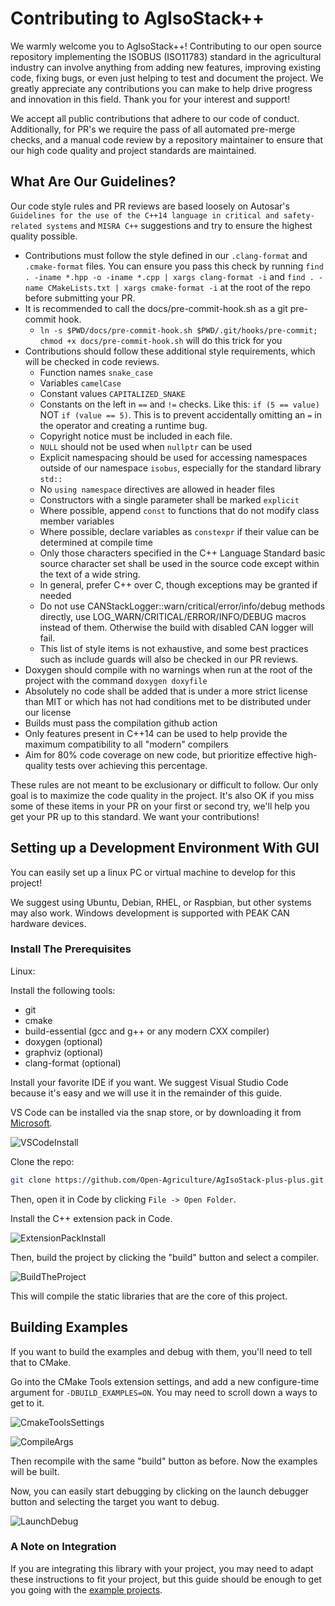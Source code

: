 # Contributing to AgIsoStack++

We warmly welcome you to AgIsoStack++! Contributing to our open source repository implementing the ISOBUS (ISO11783) standard in the agricultural industry can involve anything from adding new features, improving existing code, fixing bugs, or even just helping to test and document the project. We greatly appreciate any contributions you can make to help drive progress and innovation in this field. Thank you for your interest and support!

We accept all public contributions that adhere to our code of conduct. Additionally, for PR's we require the pass of all automated pre-merge checks, and a manual code review by a repository maintainer to ensure that our high code quality and project standards are maintained.

## What Are Our Guidelines?

Our code style rules and PR reviews are based loosely on Autosar's `Guidelines for the use of the C++14 language in critical and safety-related systems` and `MISRA C++` suggestions and try to ensure the highest quality possible.

* Contributions must follow the style defined in our `.clang-format` and `.cmake-format` files. You can ensure you pass this check by running `find . -iname *.hpp -o -iname *.cpp | xargs clang-format -i` and `find . -name CMakeLists.txt | xargs cmake-format -i` at the root of the repo before submitting your PR.
* It is recommended to call the docs/pre-commit-hook.sh as a git pre-commit hook.
  * ```ln -s $PWD/docs/pre-commit-hook.sh $PWD/.git/hooks/pre-commit; chmod +x docs/pre-commit-hook.sh``` will do this trick for you
* Contributions should follow these additional style requirements, which will be checked in code reviews.
  * Function names `snake_case`
  * Variables `camelCase`
  * Constant values `CAPITALIZED_SNAKE`
  * Constants on the left in `==` and `!=` checks. Like this: `if (5 == value)` NOT `if (value == 5)`. This is to prevent accidentally omitting an `=` in the operator and creating a runtime bug.
  * Copyright notice must be included in each file.
  * `NULL` should not be used when `nullptr` can be used
  * Explicit namespacing should be used for accessing namespaces outside of our namespace `isobus`, especially for the standard library `std::`
  * No `using namespace` directives are allowed in header files
  * Constructors with a single parameter shall be marked `explicit`
  * Where possible, append `const` to functions that do not modify class member variables
  * Where possible, declare variables as `constexpr` if their value can be determined at compile time
  * Only those characters specified in the C++ Language Standard basic source character set shall be used in the source code except within the text of a wide string.
  * In general, prefer C++ over C, though exceptions may be granted if needed
  * Do not use CANStackLogger::warn/critical/error/info/debug methods directly, use LOG_WARN/CRITICAL/ERROR/INFO/DEBUG macros instead of them. Otherwise the build with disabled CAN logger will fail.
  * This list of style items is not exhaustive, and some best practices such as include guards will also be checked in our PR reviews.
* Doxygen should compile with no warnings when run at the root of the project with the command `doxygen doxyfile`
* Absolutely no code shall be added that is under a more strict license than MIT or which has not had conditions met to be distributed under our license
* Builds must pass the compilation github action
* Only features present in C++14 can be used to help provide the maximum compatibility to all "modern" compilers
* Aim for 80% code coverage on new code, but prioritize effective high-quality tests over achieving this percentage.

These rules are not meant to be exclusionary or difficult to follow. Our only goal is to maximize the code quality in the project. It's also OK if you miss some of these items in your PR on your first or second try, we'll help you get your PR up to this standard. We want your contributions!

## Setting up a Development Environment With GUI

You can easily set up a linux PC or virtual machine to develop for this project!

We suggest using Ubuntu, Debian, RHEL, or Raspbian, but other systems may also work. Windows development is supported with PEAK CAN hardware devices.

### Install The Prerequisites

Linux:

Install the following tools:

* git
* cmake
* build-essential (gcc and g++ or any modern CXX compiler)
* doxygen (optional)
* graphviz (optional)
* clang-format (optional)

Install your favorite IDE if you want. We suggest Visual Studio Code because it's easy and we will use it in the remainder of this guide.

VS Code can be installed via the snap store, or by downloading it from [Microsoft](https://code.visualstudio.com/Download).

![VSCodeInstall](docs/images/vscodeInstall.png)

Clone the repo:

```bash
git clone https://github.com/Open-Agriculture/AgIsoStack-plus-plus.git
```

Then, open it in Code by clicking `File -> Open Folder`.

Install the C++ extension pack in Code.

![ExtensionPackInstall](docs/images/cppExtensionPack.png)

Then, build the project by clicking the "build" button and select a compiler.

![BuildTheProject](docs/images/buildingProjectFromCode.png)

This will compile the static libraries that are the core of this project.

## Building Examples

If you want to build the examples and debug with them, you'll need to tell that to CMake.

Go into the CMake Tools extension settings, and add a new configure-time argument for `-DBUILD_EXAMPLES=ON`. You may need to scroll down a ways to get to it.

![CmakeToolsSettings](docs/images/cmakeToolsSettings.png)

![CompileArgs](docs/images/cmakeToolsExamples.png)

Then recompile with the same "build" button as before. Now the examples will be built.

Now, you can easily start debugging by clicking on the launch debugger button and selecting the target you want to debug.

![LaunchDebug](docs/images/launchDebug.png)

### A Note on Integration

If you are integrating this library with your project, you may need to adapt these instructions to fit your project, but this guide should be enough to get you going with the [example projects](https://github.com/ad3154/ISO11783-CAN-Stack/tree/main/examples).
